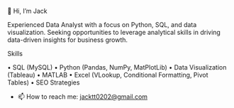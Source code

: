 👋 Hi, I’m Jack

Experienced Data Analyst with a focus on Python, SQL, and data visualization. Seeking opportunities to leverage analytical skills in driving data-driven insights for business growth.

Skills
 
•	SQL (MySQL)
•	Python (Pandas, NumPy, MatPlotLib)
•	Data Visualization (Tableau)
•	MATLAB
•	Excel (VLookup, Conditional Formatting, Pivot Tables)
•	SEO Strategies

- 📫 How to reach me: jacktt0202@gmail.com

<!---
July24th2014/July24th2014 is a ✨ special ✨ repository because its `README.md` (this file) appears on your GitHub profile.
You can click the Preview link to take a look at your changes.
--->
